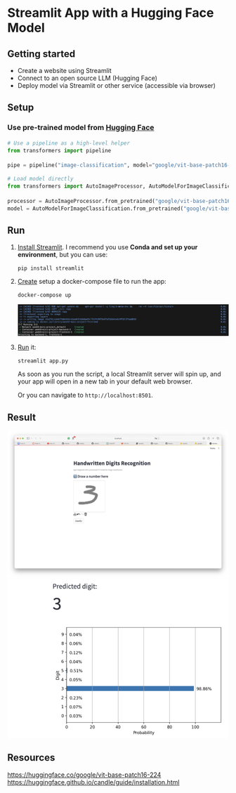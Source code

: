# Streamlit App with a Hugging Face Model

## Getting started

- Create a website using Streamlit
- Connect to an open source LLM (Hugging Face)
- Deploy model via Streamlit or other service (accessible via browser)

## Setup
### Use pre-trained model from [Hugging Face](https://huggingface.co/google/vit-base-patch16-224)
```python
# Use a pipeline as a high-level helper
from transformers import pipeline

pipe = pipeline("image-classification", model="google/vit-base-patch16-224")
```

```python
# Load model directly
from transformers import AutoImageProcessor, AutoModelForImageClassification

processor = AutoImageProcessor.from_pretrained("google/vit-base-patch16-224")
model = AutoModelForImageClassification.from_pretrained("google/vit-base-patch16-224")
```
## Run
1. [Install
   Streamlit](https://docs.streamlit.io/library/get-started/installation). I
   recommend you use **Conda and set up your environment**, but you can use:

    ```shell
    pip install streamlit
    ```

2. [Create](https://docs.streamlit.io/library/get-started/create-an-app) setup a docker-compose file to run the app:

    ```shell
    docker-compose up
    ```
    ![Docker Compose](docker.png)
3. [Run](https://docs.streamlit.io/library/get-started/main-concepts) it:

    ```shell
    streamlit app.py
    ```

    As soon as you run the script, a local Streamlit server will spin up, and
    your app will open in a new tab in your default web browser.

    Or you can navigate to `http://localhost:8501`.

## Result
![Streamlit App](result1.png)
![Streamlit App](result2.png)
## Resources
https://huggingface.co/google/vit-base-patch16-224
https://huggingface.github.io/candle/guide/installation.html
